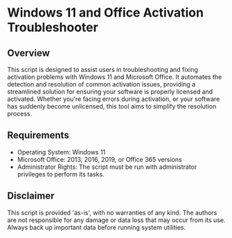 <h1>Windows 11 and Office Activation Troubleshooter</h1>
<h2>Overview</h2>
    <p>This script is designed to assist users in troubleshooting and fixing activation problems with Windows 11 and Microsoft Office. It automates the detection and resolution of common activation issues, providing a streamlined solution for ensuring your software is properly licensed and activated. Whether you're facing errors during activation, or your software has suddenly become unlicensed, this tool aims to simplify the resolution process.</p>

<h2>Requirements</h2>
    <ul>
        <li>Operating System: Windows 11</li>
        <li>Microsoft Office: 2013, 2016, 2019, or Office 365 versions</li>
        <li>Administrator Rights: The script must be run with administrator privileges to perform its tasks.</li>
    </ul>

<h2>Disclaimer</h2>
    <p>This script is provided 'as-is', with no warranties of any kind. The authors are not responsible for any damage or data loss that may occur from its use. Always back up important data before running system utilities.</p>
